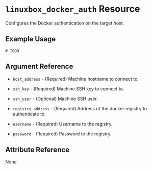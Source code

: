 # `linuxbox_docker_auth` Resource

Configures the Docker authentication on the target host.

## Example Usage

```hcl
# TODO
```

## Argument Reference

* `host_address` - (Required) Machine hostname to connect to.
* `ssh_key`      - (Required) Machine SSH key to connect to.
* `ssh_user`     - (Optional) Machine SSH user.

* `registry_address` - (Required) Address of the docker registry to authenticate to.
* `username`         - (Required) Username to the registry.
* `password`         - (Required) Password to the registry.

## Attribute Reference

None

